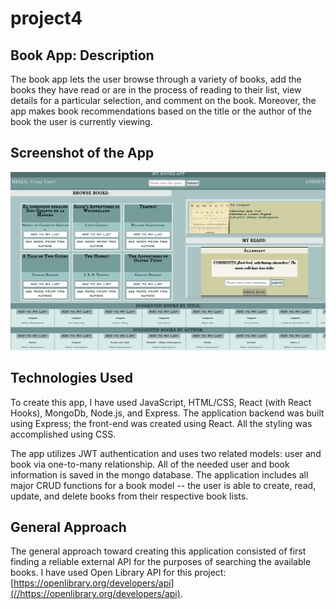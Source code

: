 # project4 
## Book App: Description
The book app lets the user browse through a variety of books, add the books they have read or are in the process of reading to their list, view details for a particular selection, and comment on the book.  Moreover, the app makes book recommendations based on the title or the author of the book the user is currently viewing.
## Screenshot of the App
![App Screenshot](client/public/screenshot.png)
## Technologies Used
To create this app, I have used JavaScript, HTML/CSS, React (with React Hooks), MongoDb, Node.js, and Express.  The application backend was built using Express; the front-end was created using React.  All the styling was accomplished using CSS.  

The app utilizes JWT authentication and uses two related models: user and book via one-to-many relationship.  All of the needed user and book information is saved in the mongo database.  The application includes all major CRUD functions for a book model -- the user is able to create, read, update, and delete books from their respective book lists. 
## General Approach
The general approach toward creating this application consisted of first finding a reliable external API for the purposes of searching the available books.  I have used Open Library API for this project: [https://openlibrary.org/developers/api](//https://openlibrary.org/developers/api).

